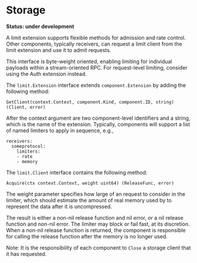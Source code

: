 # Storage

**Status: under development**

A limit extension supports flexible methods for admission and rate
control.  Other components, typically receivers, can request a limit
client from the limit extension and use it to admit requests.

This interface is byte-weight oriented, enabling limiting for
individual payloads within a stream-oriented RPC.  For request-level
limiting, consider using the Auth extension instead.

The `limit.Extension` interface extends `component.Extension` by
adding the following method:

```
GetClient(context.Context, component.Kind, component.ID, string) (Client, error)
```

After the context argument are two component-level identifiers and a
string, which is the name of the extension.  Typically, components
will support a list of named limiters to apply in sequence, e.g.,

```
receivers:
  someprotocol:
    limiters:
	- rate
	- memory
```

The `limit.Client` interface contains the following method:
```
Acquire(ctx context.Context, weight uint64) (ReleaseFunc, error)
```

The weight parameter specifies how large of an request to consider in
the limiter, which should estimate the amount of real memory used by
to represent the data after it is uncompressed.

The result is either a non-nil release function and nil error, or a
nil release function and non-nil error.  The limiter may block or fail
fast, at its discretion.  When a non-nil release function is returned,
the component is responsible for calling the release function after
the memory is no longer used.

Note: It is the responsibility of each component to `Close` a storage
client that it has requested.
